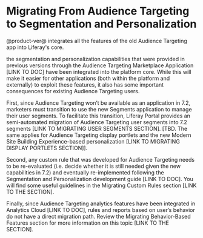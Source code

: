 # Migrating From Audience Targeting to Segmentation and Personalization

@product-ver@ integrates all the features of the old Audience Targeting app into Liferay's core. 


the segmentation and personalization capabilities that were provided in previous versions through the Audience Targeting Marketplace Application [LINK TO DOC] have been integrated into the platform core. While this will make it easier for other applications (both within the platform and externally) to exploit these features, it also has some important consequences for existing Audience Targeting users.

First, since Audience Targeting won’t be available as an application in 7.2, marketers must transition to use the new Segments application to manage their user segments. To facilitate this transition, Liferay Portal provides an semi-automated migration of Audience Targeting user segments into 7.2 segments [LINK TO MIGRATING USER SEGMENTS SECTION]. [TBD. The same applies for Audience Targeting display portlets and the new Modern Site Building Experience-based personalization [LINK TO MIGRATING DISPLAY PORTLETS SECTION]]. 

Second, any custom rule that was developed for Audience Targeting needs to be re-evaluated (i.e. decide whether it is still needed given the new capabilities in 7.2) and eventually re-implemented following the Segmentation and Personalization development guide [LINK TO DOC]. You will find some useful guidelines in the Migrating Custom Rules section [LINK TO THE SECTION].

Finally, since Audience Targeting analytics features have been integrated in Analytics Cloud [LINK TO DOC], rules and reports based on user’s behavior do not have a direct migration path. Review the Migrating Behavior-Based Features section for more information on this topic [LINK TO THE SECTION].
